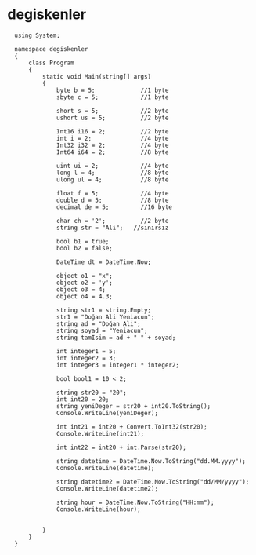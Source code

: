 # degiskenler

      using System;

      namespace degiskenler
      {
          class Program
          {
              static void Main(string[] args)
              {
                  byte b = 5;             //1 byte
                  sbyte c = 5;            //1 byte

                  short s = 5;            //2 byte
                  ushort us = 5;          //2 byte

                  Int16 i16 = 2;          //2 byte
                  int i = 2;              //4 byte
                  Int32 i32 = 2;          //4 byte
                  Int64 i64 = 2;          //8 byte

                  uint ui = 2;            //4 byte
                  long l = 4;             //8 byte
                  ulong ul = 4;           //8 byte

                  float f = 5;            //4 byte
                  double d = 5;           //8 byte
                  decimal de = 5;         //16 byte

                  char ch = '2';          //2 byte
                  string str = "Ali";   //sınırsız

                  bool b1 = true;
                  bool b2 = false;

                  DateTime dt = DateTime.Now;

                  object o1 = "x";
                  object o2 = 'y';
                  object o3 = 4;
                  object o4 = 4.3;

                  string str1 = string.Empty;
                  str1 = "Doğan Ali Yeniacun";
                  string ad = "Doğan Ali";
                  string soyad = "Yeniacun";
                  string tamIsim = ad + " " + soyad;

                  int integer1 = 5;
                  int integer2 = 3;
                  int integer3 = integer1 * integer2;

                  bool bool1 = 10 < 2;

                  string str20 = "20";
                  int int20 = 20;
                  string yeniDeger = str20 + int20.ToString();
                  Console.WriteLine(yeniDeger);

                  int int21 = int20 + Convert.ToInt32(str20);
                  Console.WriteLine(int21);

                  int int22 = int20 + int.Parse(str20);

                  string datetime = DateTime.Now.ToString("dd.MM.yyyy");
                  Console.WriteLine(datetime);

                  string datetime2 = DateTime.Now.ToString("dd/MM/yyyy");
                  Console.WriteLine(datetime2);

                  string hour = DateTime.Now.ToString("HH:mm");
                  Console.WriteLine(hour);


              }
          }
      }
